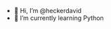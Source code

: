 - 👋 Hi, I’m @heckerdavid
- 🌱 I’m currently learning Python


<!---
heckerdavid/heckerdavid is a ✨ special ✨ repository because its `README.md` (this file) appears on your GitHub profile.
You can click the Preview link to take a look at your changes.
--->
